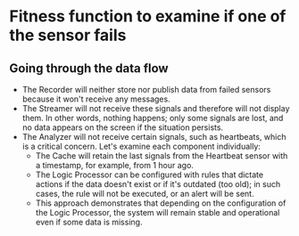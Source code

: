 # Fitness function to examine if one of the sensor fails

## Going through the data flow
* The Recorder will neither store nor publish data from failed sensors because it won't receive any messages.
* The Streamer will not receive these signals and therefore will not display them. In other words, nothing happens; only some signals are lost, and no data appears on the screen if the situation persists.
* The Analyzer will not receive certain signals, such as heartbeats, which is a critical concern. Let's examine each component individually:
  * The Cache will retain the last signals from the Heartbeat sensor with a timestamp, for example, from 1 hour ago.
  * The Logic Processor can be configured with rules that dictate actions if the data doesn't exist or if it's outdated (too old); in such cases, the rule will not be executed, or an alert will be sent.
  * This approach demonstrates that depending on the configuration of the Logic Processor, the system will remain stable and operational even if some data is missing.
